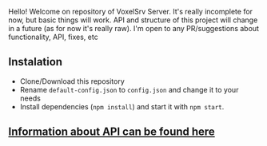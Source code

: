 Hello! Welcome on repository of VoxelSrv Server. It's really incomplete for now, but basic things will work. API and structure of this project will change in a future (as for now it's really raw).
I'm open to any PR/suggestions about functionality, API, fixes, etc

## Instalation
* Clone/Download this repository
* Rename `default-config.json` to `config.json` and change it to your needs
* Install dependencies (`npm install`) and start it with `npm start`.

## [Information about API can be found here](https://github.com/Patbox/voxelsrv-server/blob/master/API.md)
